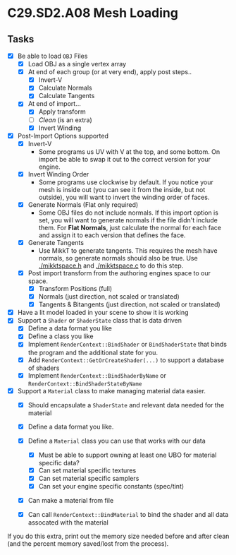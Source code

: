 C29.SD2.A08 Mesh Loading
======

## Tasks
- [x] Be able to load `OBJ` Files
    - [x] Load OBJ as a single vertex array
    - [x] At end of each group (or at very end), apply post steps..
        - [x] Invert-V
        - [x] Calculate Normals
        - [x] Calculate Tangents
    - [x] At end of import...
        - [x] Apply transform
        - [ ] *Clean* (is an extra) 
        - [x] Invert Winding
- [x] Post-Import Options supported
    - [x] Invert-V
        - Some programs us UV with V at the top, and some bottom.  On import
          be able to swap it out to the correct version for your engine.
    - [x] Invert Winding Order
        - Some programs use clockwise by default.  If you notice your mesh is 
          inside out (you can see it from the inside, but not outside), you will
          want to invert the winding order of faces.
    - [x] Generate Normals (Flat only required)
        - Some OBJ files do not include normals.  If this import option is set, 
          you will want to generate normals if the file didn't include them.
          For **Flat Normals**, just calculate the normal for each face and assign it to
          each version that defines the face. 
    - [x] Generate Tangents
        - Use MikkT to generate tangents.  This requires the mesh have normals, so generate
          normals should also be true. 
          Use [./mikktspace.h](./mikktspace.h) and [./mikktspace.c](./mikktspace.c) to
          do this step.  
    - [x] Post import transform from the authoring engines space to our space.
        - [x] Transform Positions (full)
        - [x] Normals (just direction, not scaled or translated)
        - [x] Tangents & Bitangents (just direction, not scaled or translated)
- [x] Have a lit model loaded in your scene to show it is working
- [x] Support a `Shader` or `ShaderState` class that is data driven
    - [x] Define a data format you like
    - [x] Define a class you like
    - [x] Implement `RenderContext::BindShader` or `BindShaderState` that
          binds the program and the additional state for you.
    - [x] Add `RenderContext::GetOrCreateShader(...)` to support a database of shaders
    - [x] Implement `RenderContext::BindShaderByName` or `RenderContext::BindShaderStateByName`
- [x] Support a `Material` class to make managing material data easier.
    - [x] Should encapsulate a `ShaderState` and relevant data needed for the material
    - [x] Define a data format you like.
    - [x] Define a `Material` class you can use that works with our data
        - [x] Must be able to support owning at least one UBO for material specific data?
        - [x] Can set material specific textures
        - [x] Can set material specific samplers
        - [x] Can set your engine specific constants (spec/tint)
    - [x] Can make a material from file
    - [x] Can call `RenderContext::BindMaterial` to bind the shader and all data assocated with the material



If you do this extra, print out the memory size needed before and after 
clean (and the percent memory saved/lost from the process).  